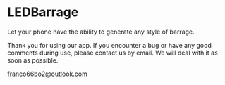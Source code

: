 # LEDBarrage
Let your phone have the ability to generate any style of barrage.

Thank you for using our app. If you encounter a bug or have any good comments during use, please contact us by email. We will deal with it as soon as possible.

franco66bo2@outlook.com
